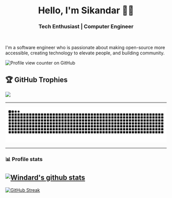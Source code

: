 
<h1 align="center"> Hello, I'm Sikandar 👨‍💻 </h1>

<h3 align="center">  Tech Enthusiast | Computer Engineer </h3> <br>

I'm a software engineer who is passionate about making open-source more accessible, creating technology to elevate people, and building community.

![Profile view counter on GitHub](https://komarev.com/ghpvc/?username=Sikandarkhan&style=flat-square&label=PROFILE+VIEWS)



## 🏆 GitHub Trophies
![](https://github-profile-trophy.vercel.app/?username=Sikandarkhan&theme=ambient_gradient&no-frame=false&no-bg=false&margin-w=4)

---------------------------------------------------------------------------------------------------------------------------------------------------------------------------------

![](https://raw.githubusercontent.com/Sikandarkhan/Sikandarkhan/refs/heads/output/github-contribution-grid-snake.svg)

---------------------------------------------------------------------------------------------------------------------------------------------------------------------------------


### 📊 Profile stats
[![Windard's github stats](https://github-readme-stats.vercel.app/api?username=Sikandarkhan&show_icons=true&theme=radical)](https://github.com/Sikandarkhan)
---
[![GitHub Streak](https://streak-stats.demolab.com/?user=Sikandarkhan&hide_border=true)](dearsikandarkhan.medium.com)



